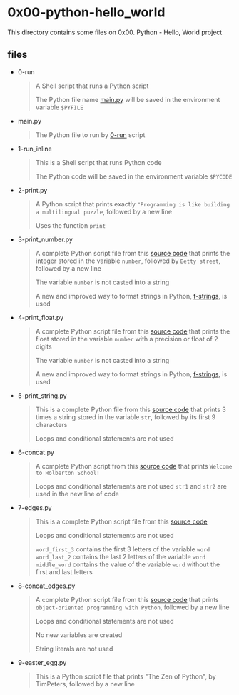 # 0x00-python-hello_world

This directory contains some files on 0x00. Python - Hello, World project

## files

* 0-run

    > A Shell script that runs a Python script
    >
    > The Python file name [main.py](https://github.com/AlainPascal/alx-higher_level_programming/blob/main/0x00-python-hello_world/main.py) will be saved in the environment variable `$PYFILE`

* main.py

    > The Python file to run by [0-run](https://github.com/AlainPascal/alx-higher_level_programming/blob/main/0x00-python-hello_world/0-run) script

* 1-run_inline

    > This is a Shell script that runs Python code
    >
    > The Python code will be saved in the environment variable `$PYCODE`

* 2-print.py

    > A Python script that prints exactly `"Programming is like building a multilingual puzzle`, followed by a new line
    >
    > Uses the function `print`

* 3-print_number.py

    > A complete Python script file from this [source code](https://github.com/holbertonschool/0x00.py/blob/master/3-print_number.py) that prints the integer stored in the variable `number`, followed by `Betty street`, followed by a new line
    >
    > The variable `number` is not casted into a string
    >
    > A new and improved way to format strings in Python, [f-strings](https://realpython.com/python-f-strings/), is used

* 4-print_float.py

    > A complete Python script file from this [source code](https://github.com/holbertonschool/0x00.py/blob/master/4-print_float.py) that prints the float stored in the variable `number` with a precision or float of 2 digits
    >
    > The variable `number` is not casted into a string
    >
    > A new and improved way to format strings in Python, [f-strings](https://realpython.com/python-f-strings/), is used

* 5-print_string.py

    > This is a complete Python file from this [source code](https://github.com/holbertonschool/0x00.py/blob/master/5-print_string.py) that prints 3 times a string stored in the variable `str`, followed by its first 9 characters
    >
    > Loops and conditional statements are not used

* 6-concat.py

    > A complete Python script from this [source code](https://github.com/holbertonschool/0x00.py/blob/master/6-concat.py) that prints `Welcome to Holberton School!`
    >
    > Loops and conditional statements are not used
    > `str1` and `str2` are used in the new line of code

* 7-edges.py

    > This is a complete Python script file from this [source code](https://github.com/holbertonschool/0x00.py/blob/master/7-edges.py)
    > 
    > Loops and conditional statements are not used
    >
    > `word_first_3` contains the first 3 letters of the variable `word`
    > `word_last_2` contains the last 2 letters of the variable `word`
    > `middle_word` contains the value of the variable `word` without the first and last letters

* 8-concat_edges.py

    > A complete Python script file from this [source code](https://github.com/holbertonschool/0x00.py/blob/master/8-concat_edges.py) that prints `object-oriented programming with Python`, followed by a new line
    >
    > Loops and conditional statements are not used
    >
    > No new variables are created
    >
    > String literals are not used

* 9-easter_egg.py

    > This is a Python script file that prints "The Zen of Python", by TimPeters, followed by a new line

